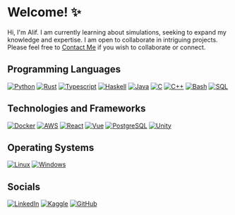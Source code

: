 # Welcome! ✨

Hi, I'm Alif. I am currently learning about simulations, seeking to expand my knowledge and expertise. I am open to collaborate in intriguing projects. Please feel free to [Contact Me](#socials) if you wish to collaborate or connect.

## Programming Languages

[![Python](https://img.shields.io/badge/Python-black?style=for-the-badge&logo=Python)](https://www.python.org/)
[![Rust](https://img.shields.io/badge/Rust-black?style=for-the-badge&logo=Rust)](https://www.rust-lang.org/)
[![Typescript](https://img.shields.io/badge/Typescript-black?style=for-the-badge&logo=Typescript)](https://www.typescriptlang.org/)
[![Haskell](https://img.shields.io/badge/Haskell-black?style=for-the-badge&logo=Haskell)](https://www.haskell.org/)
[![Java](https://img.shields.io/badge/Java-black?style=for-the-badge&logo=openjdk)](https://www.java.com/)
[![C](https://img.shields.io/badge/C-black?style=for-the-badge&logo=C)](https://en.wikipedia.org/wiki/C_(programming_language))
[![C++](https://img.shields.io/badge/C++-black?style=for-the-badge&logo=CPlusPlus)](https://isocpp.org/)
[![Bash](https://img.shields.io/badge/Bash-black?style=for-the-badge&logo=gnu-bash&logoColor=white)](https://www.gnu.org/software/bash/)
[![SQL](https://img.shields.io/badge/SQL-black?style=for-the-badge&logo=postgresql)](https://en.wikipedia.org/wiki/SQL)

## Technologies and Frameworks

[![Docker](https://img.shields.io/badge/Docker-black?style=for-the-badge&logo=Docker)](https://www.docker.com/)
[![AWS](https://img.shields.io/badge/AWS-black?style=for-the-badge&logo=amazonaws)](https://aws.amazon.com/)
[![React](https://img.shields.io/badge/React-black?style=for-the-badge&logo=React)](https://react.dev/)
[![Vue](https://img.shields.io/badge/Vue-black?style=for-the-badge&logo=vuedotjs)](https://vuejs.org/)
[![PostgreSQL](https://img.shields.io/badge/PostgreSQL-black?style=for-the-badge&logo=PostgreSQL)](https://www.postgresql.org/)
[![Unity](https://img.shields.io/badge/Unity-black?style=for-the-badge&logo=Unity)](https://unity.com/)

## Operating Systems

[![Linux](https://img.shields.io/badge/Linux-black?style=for-the-badge&logo=Linux)](https://www.linux.org/)
[![Windows](https://img.shields.io/badge/Windows-black?style=for-the-badge&logo=Windows)](https://www.microsoft.com/en-us/windows)

## Socials

[![LinkedIn](https://img.shields.io/badge/LinkedIn-black?style=for-the-badge&logo=LinkedIn)](https://www.linkedin.com/in/alif-yasa/)
[![Kaggle](https://img.shields.io/badge/Kaggle-black?style=for-the-badge&logo=Kaggle)](https://kaggle.com/malifpy)
[![GitHub](https://img.shields.io/badge/GitHub-black?style=for-the-badge&logo=GitHub)](https://github.com/alifyasa)
